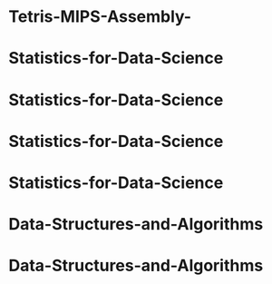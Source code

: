 # Tetris-MIPS-Assembly-
# Statistics-for-Data-Science
# Statistics-for-Data-Science
# Statistics-for-Data-Science
# Statistics-for-Data-Science
# Data-Structures-and-Algorithms
# Data-Structures-and-Algorithms
